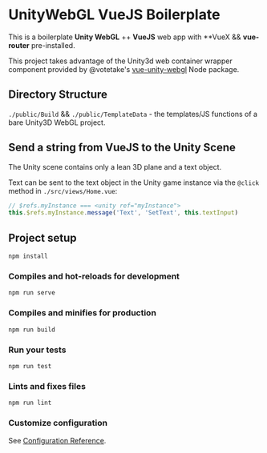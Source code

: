 # UnityWebGL VueJS Boilerplate

This is a boilerplate **Unity WebGL** ++ **VueJS** web app with **VueX && **vue-router** pre-installed.

This project takes advantage of the Unity3d web container wrapper component provided by
@votetake's [vue-unity-webgl](https://github.com/votetake/vue-unity-webgl) Node package.

## Directory Structure

`./public/Build` && `./public/TemplateData` - the templates/JS functions of a bare Unity3D WebGL project.

## Send a string from VueJS to the Unity Scene

The Unity scene contains only a lean 3D plane and a text object.

Text can be sent to the text object in the Unity game instance via the `@click` method in `./src/views/Home.vue`:

```JavaScript
// $refs.myInstance === <unity ref="myInstance">
this.$refs.myInstance.message('Text', 'SetText', this.textInput)
```

## Project setup
```
npm install
```

### Compiles and hot-reloads for development
```
npm run serve
```

### Compiles and minifies for production
```
npm run build
```

### Run your tests
```
npm run test
```

### Lints and fixes files
```
npm run lint
```

### Customize configuration
See [Configuration Reference](https://cli.vuejs.org/config/).

